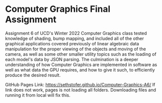 # Computer Graphics Final Assignment

Assignment 6 of UCD's Winter 2022 Computer Graphics class tested knowledge of shading, bump mapping, and included all of the other graphical applications covered previously of linear algebraic data manipulation for the proper viewing of the objects and moving of the camera, as well as some other smaller utility topics such as the loading of each model's data by JSON parsing. The culmination is a deeper understanding of how Computer Graphics are implemented in software as well as what data the GPU requires, and how to give it such, to efficiently produce the desired result.

GitHub Pages Link: https://sethstofer.github.io/Computer-Graphics-A6/
If link does not work, pages is not loading all folders. Downloading files and running it from local will fix this.